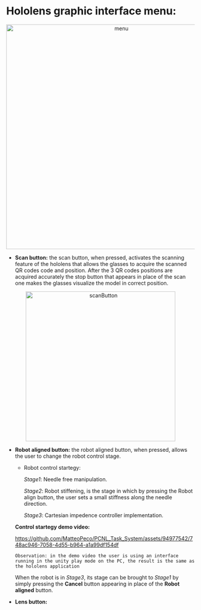 # Hololens graphic interface menu:

<p align="center">
  <img src="https://github.com/MatteoPeco/PCNL_Task_System/assets/94977542/937e08c4-a6fb-4bbe-a4f7-0f25c481c1f0" alt="menu" width="600px">
</p>

- __Scan button:__ the scan button, when pressed, activates the scanning feature of the hololens that allows the glasses to acquire the scanned QR codes code and position. After the 3 QR codes positions are acquired accurately the stop button that appears in place of the scan one makes the glasses visualize the model in correct position.

<p align="center">
  <img src="https://github.com/MatteoPeco/PCNL_Task_System/assets/94977542/b79576a7-f6bc-4ef0-b8da-2cd35f1caec3" alt="scanButton" width="400px">
</p>

- __Robot aligned button:__ the robot aligned button, when pressed, allows the user to change the robot control stage.
  - Robot control startegy: 
  
    _Stage1_: Needle free manipulation.
    
    _Stage2_: Robot stiffening, is the stage in which by pressing the Robot align button, the user sets a small stiffness along the needle direction.
    
    _Stage3_: Cartesian impedence controller implementation.
    
  __Control startegy demo video:__
  
     https://github.com/MatteoPeco/PCNL_Task_System/assets/94977542/748ac946-7058-4d55-b964-a1a99df154df 

      Observation: in the demo video the user is using an interface running in the unity play mode on the PC, the result is the same as the hololens application
    
   When the robot is in _Stage3_, its stage can be brought to _Stage1_ by simply pressing the __Cancel__ button appearing in place of the __Robot aligned__ button.
   
- __Lens button:__
   

